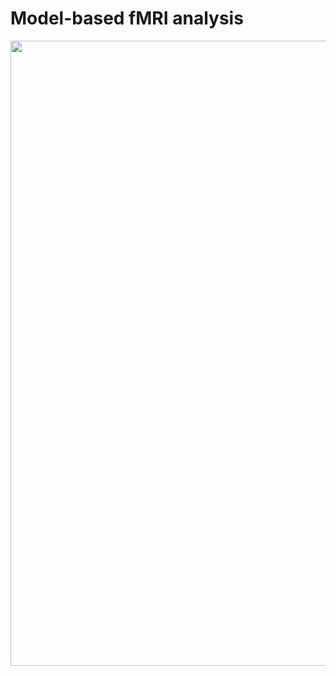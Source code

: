 # Model-based fMRI analysis 
<p align="center">
  <img src="https://github.com/CCS-Lab/project_model_based_fmri/main/images/flowchart_temp.png" width="1000px">
</p>
